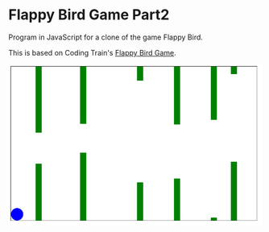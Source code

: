 # Flappy Bird Game Part2
Program in JavaScript for a clone of the game Flappy Bird.

This is based on Coding Train's [Flappy Bird Game](https://github.com/CodingTrain/website/tree/master/CodingChallenges/CC_031_FlappyBird). 

![alt tag](example.PNG)

